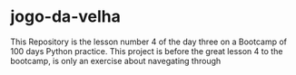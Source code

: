# jogo-da-velha
This Repository is the lesson number 4 of the day three on a Bootcamp of 100 days Python practice. This project is before the great lesson 4 to the bootcamp, is only an exercise about navegating through
